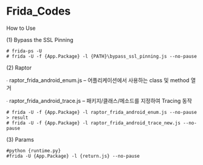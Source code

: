 # Frida_Codes

How to Use

(1) Bypass the SSL Pinning

	# frida-ps -U
	# frida -U -f {App.Package} -l {PATH}\bypass_ssl_pinning.js --no-pause


(2) Raptor

∙ raptor_frida_android_enum.js – 어플리케이션에서 사용하는 class 및 method 열거

∙ raptor_frida_android_trace.js – 패키지/클래스/메소드를 지정하여 Tracing 동작

	# frida -U -f {App.Package} -l raptor_frida_android_enum.js --no-pause > result
	# frida -U -f {App.Package} -l raptor_frida_android_trace_new.js --no-pause


(3) Params

	#python {runtime.py}
	#frida -U {App.Package} -l {return.js} --no-pause